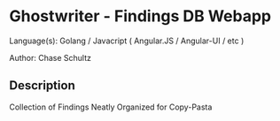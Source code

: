 Ghostwriter - Findings DB Webapp
================================

Language(s):	Golang / Javacript ( Angular.JS / Angular-UI / etc )

Author:		Chase Schultz

Description
-----------

Collection of Findings Neatly Organized for Copy-Pasta
